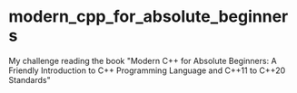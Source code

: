 # modern_cpp_for_absolute_beginners
My challenge reading the book "Modern C++ for Absolute Beginners: A Friendly Introduction to C++ Programming Language and C++11 to C++20 Standards"
